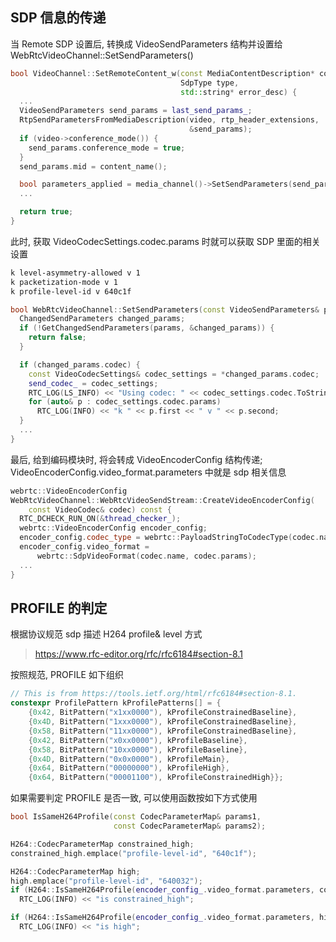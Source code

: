 
## SDP 信息的传递

当 Remote SDP 设置后, 转换成 VideoSendParameters 结构并设置给 WebRtcVideoChannel::SetSendParameters()

```c++
bool VideoChannel::SetRemoteContent_w(const MediaContentDescription* content,
                                      SdpType type,
                                      std::string* error_desc) {
  ...
  VideoSendParameters send_params = last_send_params_;
  RtpSendParametersFromMediaDescription(video, rtp_header_extensions,
                                        &send_params);
  if (video->conference_mode()) {
    send_params.conference_mode = true;
  }
  send_params.mid = content_name();

  bool parameters_applied = media_channel()->SetSendParameters(send_params);
  ...

  return true;
}
```

此时, 获取 VideoCodecSettings.codec.params 时就可以获取 SDP 里面的相关设置
```sh
k level-asymmetry-allowed v 1
k packetization-mode v 1
k profile-level-id v 640c1f
```

```c++
bool WebRtcVideoChannel::SetSendParameters(const VideoSendParameters& params) {
  ChangedSendParameters changed_params;
  if (!GetChangedSendParameters(params, &changed_params)) {
    return false;
  }

  if (changed_params.codec) {
    const VideoCodecSettings& codec_settings = *changed_params.codec;
    send_codec_ = codec_settings;
    RTC_LOG(LS_INFO) << "Using codec: " << codec_settings.codec.ToString();
    for (auto& p : codec_settings.codec.params)
      RTC_LOG(INFO) << "k " << p.first << " v " << p.second;
  }
  ...
}
```

最后, 给到编码模块时, 将会转成 VideoEncoderConfig 结构传递; VideoEncoderConfig.video_format.parameters 中就是 sdp 相关信息

```c++
webrtc::VideoEncoderConfig
WebRtcVideoChannel::WebRtcVideoSendStream::CreateVideoEncoderConfig(
    const VideoCodec& codec) const {
  RTC_DCHECK_RUN_ON(&thread_checker_);
  webrtc::VideoEncoderConfig encoder_config;
  encoder_config.codec_type = webrtc::PayloadStringToCodecType(codec.name);
  encoder_config.video_format =
      webrtc::SdpVideoFormat(codec.name, codec.params);
  ...
}
```

## PROFILE 的判定

根据协议规范 sdp 描述 H264 profile& level 方式
> https://www.rfc-editor.org/rfc/rfc6184#section-8.1

按照规范, PROFILE 如下组织
```c++
// This is from https://tools.ietf.org/html/rfc6184#section-8.1.
constexpr ProfilePattern kProfilePatterns[] = {
    {0x42, BitPattern("x1xx0000"), kProfileConstrainedBaseline},
    {0x4D, BitPattern("1xxx0000"), kProfileConstrainedBaseline},
    {0x58, BitPattern("11xx0000"), kProfileConstrainedBaseline},
    {0x42, BitPattern("x0xx0000"), kProfileBaseline},
    {0x58, BitPattern("10xx0000"), kProfileBaseline},
    {0x4D, BitPattern("0x0x0000"), kProfileMain},
    {0x64, BitPattern("00000000"), kProfileHigh},
    {0x64, BitPattern("00001100"), kProfileConstrainedHigh}};
```

如果需要判定 PROFILE 是否一致, 可以使用函数按如下方式使用
```c++
bool IsSameH264Profile(const CodecParameterMap& params1,
                       const CodecParameterMap& params2);
```
```c++
H264::CodecParameterMap constrained_high;
constrained_high.emplace("profile-level-id", "640c1f");

H264::CodecParameterMap high;
high.emplace("profile-level-id", "640032");
if (H264::IsSameH264Profile(encoder_config_.video_format.parameters, constrained_high))
  RTC_LOG(INFO) << "is constrained_high";

if (H264::IsSameH264Profile(encoder_config_.video_format.parameters, high))
  RTC_LOG(INFO) << "is high";
```
